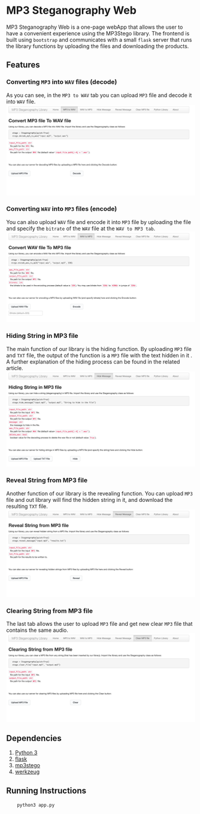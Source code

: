 # MP3 Steganography Web

MP3 Steganography Web is a one-page webApp that allows the user to have a convenient experience using the MP3Stego library. The frontend is built using `bootstrap` and communicates with a small `flask` server that runs the library functions by uploading the files and downloading the products.

## Features

### Converting ``MP3`` into ``WAV`` files (decode)
As you can see, in the `MP3 to WAV` tab you can upload ``MP3`` file and decode it into ``WAV`` file.
![alt text](https://github.com/tomershay100/MP3-Steganography-Project/blob/main/MP3%20Steganography%20Web/images/decode.png?raw=true)

### Converting ``WAV`` into ``MP3`` files (encode)
You can also upload ``WAV`` file and encode it into ``MP3`` file by uploading the file and specify the ``bitrate`` of the ``WAV`` file at the `WAV to MP3 tab`.
![alt text](https://github.com/tomershay100/MP3-Steganography-Project/blob/main/MP3%20Steganography%20Web/images/encode.png?raw=true)

### Hiding String in MP3 file
The main function of our library is the hiding function. By uploading ``MP3`` file and ``TXT`` file, the output of the function is a ``MP3`` file with the text hidden in it . A further explanation of the hiding process can be found in the related article.
![alt text](https://github.com/tomershay100/MP3-Steganography-Project/blob/main/MP3%20Steganography%20Web/images/hide.png?raw=true)

### Reveal String from MP3 file
Another function of our library is the revealing function. You can upload ``MP3`` file and out library will find the hidden string in it, and download the resulting ``TXT`` file.
![alt text](https://github.com/tomershay100/MP3-Steganography-Project/blob/main/MP3%20Steganography%20Web/images/reveal.png?raw=true)

### Clearing String from MP3 file
The last tab allows the user to upload ``MP3`` file and get new clear ``MP3`` file that contains the same audio.  
![alt text](https://github.com/tomershay100/MP3-Steganography-Project/blob/main/MP3%20Steganography%20Web/images/clear.png?raw=true)

## Dependencies

1. [Python 3](https://www.python.org/downloads/)
2. [flask](https://flask.palletsprojects.com/en/2.1.x/installation/)
3. [mp3stego](https://pypi.org/project/mp3stego-lib/)
4. [werkzeug](https://werkzeug.palletsprojects.com/en/2.1.x/installation/)

## Running Instructions
```shell 
    python3 app.py
```
